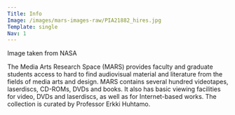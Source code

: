 ```yaml
---
Title: Info
Image: /images/mars-images-raw/PIA21882_hires.jpg
Template: single
Nav: 1
---
```

<p>Image taken from NASA
</p>
<p>The Media Arts Research Space (MARS) provides faculty and graduate students access to hard to find audiovisual material and literature from the fields of media arts and design. MARS contains several hundred videotapes, laserdiscs, CD-ROMs, DVDs and books. It also has basic viewing facilities for video, DVDs and laserdiscs, as well as for Internet-based works. The collection is curated by Professor Erkki Huhtamo.</p>
